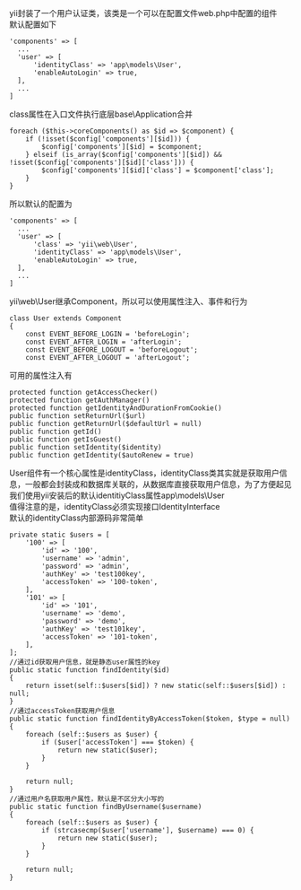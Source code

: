 yii封装了一个用户认证类，该类是一个可以在配置文件web.php中配置的组件  
默认配置如下
```
'components' => [
  ...
  'user' => [
      'identityClass' => 'app\models\User',
      'enableAutoLogin' => true,
  ],
  ...
]
```
class属性在入口文件执行底层base\Application合并
```
foreach ($this->coreComponents() as $id => $component) {
    if (!isset($config['components'][$id])) {
        $config['components'][$id] = $component;
    } elseif (is_array($config['components'][$id]) && !isset($config['components'][$id]['class'])) {
        $config['components'][$id]['class'] = $component['class'];
    }
}
```
所以默认的配置为
```
'components' => [
  ...
  'user' => [
      'class' => 'yii\web\User',
      'identityClass' => 'app\models\User',
      'enableAutoLogin' => true,
  ],
  ...
]
```
yii\web\User继承Component，所以可以使用属性注入、事件和行为  
```
class User extends Component
{
    const EVENT_BEFORE_LOGIN = 'beforeLogin';
    const EVENT_AFTER_LOGIN = 'afterLogin';
    const EVENT_BEFORE_LOGOUT = 'beforeLogout';
    const EVENT_AFTER_LOGOUT = 'afterLogout';
```
可用的属性注入有  
```
protected function getAccessChecker()
protected function getAuthManager()
protected function getIdentityAndDurationFromCookie()
public function setReturnUrl($url)
public function getReturnUrl($defaultUrl = null)
public function getId()
public function getIsGuest()
public function setIdentity($identity)
public function getIdentity($autoRenew = true)
```
User组件有一个核心属性是identityClass，identityClass类其实就是获取用户信息，一般都会封装成和数据库关联的，从数据库直接获取用户信息，为了方便起见我们使用yii安装后的默认identitiyClass属性app\models\User  
值得注意的是，identityClass必须实现接口IdentityInterface  
默认的identityClass内部源码非常简单  
```
private static $users = [
    '100' => [
        'id' => '100',
        'username' => 'admin',
        'password' => 'admin',
        'authKey' => 'test100key',
        'accessToken' => '100-token',
    ],
    '101' => [
        'id' => '101',
        'username' => 'demo',
        'password' => 'demo',
        'authKey' => 'test101key',
        'accessToken' => '101-token',
    ],
];
//通过id获取用户信息，就是静态user属性的key
public static function findIdentity($id)
{
    return isset(self::$users[$id]) ? new static(self::$users[$id]) : null;
}
//通过accessToken获取用户信息
public static function findIdentityByAccessToken($token, $type = null)
{
    foreach (self::$users as $user) {
        if ($user['accessToken'] === $token) {
            return new static($user);
        }
    }

    return null;
}
//通过用户名获取用户属性，默认是不区分大小写的
public static function findByUsername($username)
{
    foreach (self::$users as $user) {
        if (strcasecmp($user['username'], $username) === 0) {
            return new static($user);
        }
    }

    return null;
}
```

